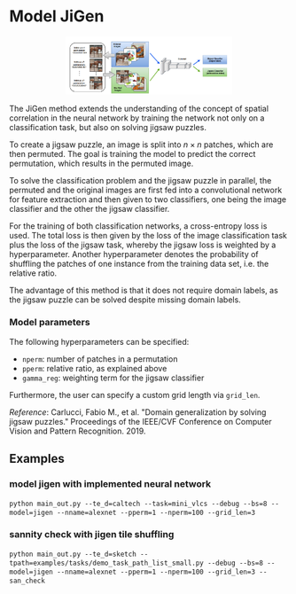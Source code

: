 # Model JiGen

<div style="align: center; text-align:center;">
<figure>  
<img src="https://github.com/marrlab/DomainLab/blob/master/docs/figs/jigen.png?raw=true" style="width:300px;"/> 
</figure>
</div>


The JiGen method extends the understanding of the concept of spatial correlation in the
neural network by training the network not only on a classification task, but also on solving jigsaw puzzles.

To create a jigsaw puzzle, an image is split into $n \times n$ patches, which are then permuted.
The goal is training the model to predict the correct permutation, which results in the permuted image.

To solve the classification problem and the jigsaw puzzle in parallel, the permuted and
the original images are first fed into a convolutional network for feature extraction and then given
to two classifiers, one being the image classifier and the other the jigsaw classifier.

For the training of both classification networks, a cross-entropy loss is used. The total loss is then
given by the loss of the image classification task plus the loss of the jigsaw task, whereby the
jigsaw loss is weighted by a hyperparameter.
Another hyperparameter denotes the probability of shuffling the patches of one instance from the training
data set, i.e. the relative ratio.

The advantage of this method is that it does not require domain labels, as the jigsaw puzzle can be
solved despite missing domain labels.

### Model parameters
The following hyperparameters can be specified:
- `nperm`: number of patches in a permutation
- `pperm`: relative ratio, as explained above
- `gamma_reg`: weighting term for the jigsaw classifier

Furthermore, the user can specify a custom grid length via `grid_len`.

_Reference_: Carlucci, Fabio M., et al. "Domain generalization by solving jigsaw puzzles."
Proceedings of the IEEE/CVF Conference on Computer Vision and Pattern Recognition. 2019.


## Examples

### model jigen with implemented neural network
```shell
python main_out.py --te_d=caltech --task=mini_vlcs --debug --bs=8 --model=jigen --nname=alexnet --pperm=1 --nperm=100 --grid_len=3
```


### sannity check with jigen tile shuffling
```shell
python main_out.py --te_d=sketch --tpath=examples/tasks/demo_task_path_list_small.py --debug --bs=8 --model=jigen --nname=alexnet --pperm=1 --nperm=100 --grid_len=3 --san_check
```
